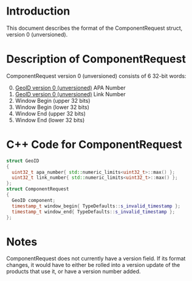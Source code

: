 # Introduction

This document describes the format of the ComponentRequest struct, version 0 (unversioned).

# Description of ComponentRequest

ComponentRequest version 0 (unversioned) consists of 6 32-bit words:

0. [GeoID version 0 (unversioned)](GeoIDV0.md) APA Number
1. [GeoID version 0 (unversioned)](GeoIDV0.md) Link Number
2. Window Begin (upper 32 bits)
3. Window Begin (lower 32 bits)
4. Window End (upper 32 bits)
5. Window End (lower 32 bits)

# C++ Code for ComponentRequest

```CPP
struct GeoID
{
  uint32_t apa_number{ std::numeric_limits<uint32_t>::max() };
  uint32_t link_number{ std::numeric_limits<uint32_t>::max() };
};
struct ComponentRequest
{
  GeoID component;
  timestamp_t window_begin{ TypeDefaults::s_invalid_timestamp };
  timestamp_t window_end{ TypeDefaults::s_invalid_timestamp };
};
```

# Notes

ComponentRequest does not currently have a version field. If its format changes, it would have to either be rolled into a version update of the products that use it, or have a version number added.
